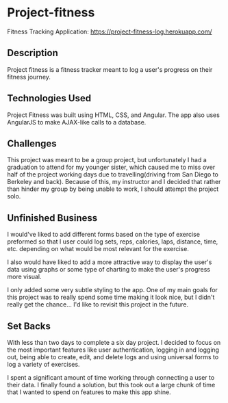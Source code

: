 # Project-fitness

Fitness Tracking Application: https://project-fitness-log.herokuapp.com/

## Description

Project fitness is a fitness tracker meant to log a user's progress on their fitness journey.

## Technologies Used

Project Fitness was built using HTML, CSS, and Angular. The app also uses AngularJS to make AJAX-like calls to a database.

## Challenges

This project was meant to be a group project, but unfortunately I had a graduation to attend for my younger sister, which caused me to miss over half of the project working days due to travelling(driving from San Diego to Berkeley and back). Because of this, my instructor and I decided that rather than hinder my group by being unable to work, I should attempt the project solo.

## Unfinished Business

I would've liked to add different forms based on the type of exercise preformed so that I user could log sets, reps, calories, laps, distance, time, etc. depending on what would be most relevant for the exercise.

I also would have liked to add a more attractive way to display the user's data using graphs or some type of charting to make the user's progress more visual.

I only added some very subtle styling to the app. One of my main goals for this project was to really spend some time making it look nice, but I didn't really get the chance... I'd like to revisit this project in the future.

## Set Backs

With less than two days to complete a six day project. I decided to focus on the most important features like user authentication, logging in and logging out, being able to create, edit, and delete logs and using universal forms to log a variety of exercises.

I spent a significant amount of time working through connecting a user to their data. I finally found a solution, but this took out a large chunk of time that I wanted to spend on features to make this app shine.
